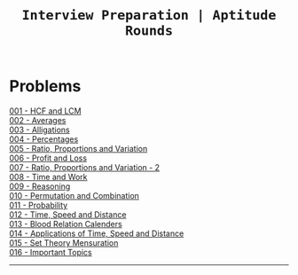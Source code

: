 <code>
  <h1 align="center">Interview Preparation | Aptitude Rounds</h1>
</code>

# Problems

[001 - HCF and LCM](./modules/001-HCF-and-LCM.cpp)<br>
[002 - Averages](./modules/002-Averages.cpp)<br>
[003 - Alligations](./modules/003-Alligations.cpp)<br>
[004 - Percentages](./modules/004-Percentages.cpp)<br>
[005 - Ratio, Proportions and Variation](./modules/005-Ratio-Proportaion-Variation-1.cpp)<br>
[006 - Profit and Loss](./modules/006-Profit-And-Loss.cpp)<br>
[007 - Ratio, Proportions and Variation - 2](./modules/007-Ratio-Proportaion-Variation-2.cpp)<br>
[008 - Time and Work](./modules/008-Time-Ans-Work.cpp)<br>
[009 - Reasoning](./modules/009-Reasoning-1.cpp)<br>
[010 - Permutation and Combination](./modules/010-Permutation-Combination.cpp)<br>
[011 - Probability](./modules/011-Probability.cpp)<br>
[012 - Time, Speed and Distance](./modules/012-Time-Speed-Distance.cpp)<br>
[013 - Blood Relation Calenders](./modules/013-Blood-Relation-Calenders.cpp)<br>
[014 - Applications of Time, Speed and Distance](./modules/014-Applications-Of-Time-Speed-Distance.cpp)<br>
[015 - Set Theory Mensuration](./modules/015-Set-Theory-Mensuration-Log.cpp)<br>
[016 - Important Topics](./modules/016-Important-Topics.cpp)<br>

---